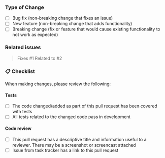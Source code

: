 ### Type of Change

- [ ] Bug fix (non-breaking change that fixes an issue)
- [ ] New feature (non-breaking change that adds functionality)
- [ ] Breaking change (fix or feature that would cause existing functionality to not work as expected)

### Related issues

> Fixes #1
> Related to #2

### 📋 Checklist

<!--
  Please keep your PR as a draft or add the Work In Progress label until it is ready to be reviewed.
  Please review this checklist yourself before marking your PR as ready for review.
-->

When making changes, please review the following:

#### Tests

- [ ] The code changed/added as part of this pull request has been covered with tests
- [ ] All tests related to the changed code pass in development

#### Code review

- [ ]  This pull request has a descriptive title and information useful to a reviewer. There may be a screenshot or screencast attached
- [ ] Issue from task tracker has a link to this pull request

